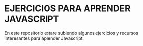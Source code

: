 # EJERCICIOS PARA APRENDER JAVASCRIPT

En este repositorio estare subiendo algunos ejercicios y recursos interesantes para aprender Javascript.

